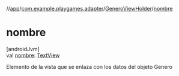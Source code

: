 //[app](../../../index.md)/[com.example.playgames.adapter](../index.md)/[GeneroViewHolder](index.md)/[nombre](nombre.md)

# nombre

[androidJvm]\
val [nombre](nombre.md): [TextView](https://developer.android.com/reference/kotlin/android/widget/TextView.html)

Elemento de la vista que se enlaza con los datos del objeto Genero
